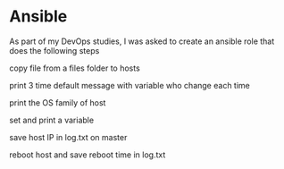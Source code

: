 # Ansible
As part of my DevOps studies, I was asked to create an ansible role that does the following steps

copy file from a files folder to hosts 

print 3 time default message with variable who change each time 

print the OS family of host

 set and print a variable 

 save host IP in log.txt on master

 reboot host and save reboot time in log.txt
